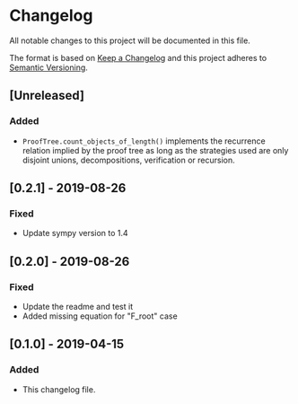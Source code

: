 # Changelog
All notable changes to this project will be documented in this file.

The format is based on [Keep a Changelog](http://keepachangelog.com/en/1.0.0/)
and this project adheres to [Semantic Versioning](http://semver.org/spec/v2.0.0.html).

## [Unreleased]
### Added
- `ProofTree.count_objects_of_length()` implements the recurrence relation
  implied by the proof tree as long as the strategies used are only disjoint unions,
  decompositions, verification or recursion.

## [0.2.1] - 2019-08-26
### Fixed
- Update sympy version to 1.4

## [0.2.0] - 2019-08-26
### Fixed
- Update the readme and test it
- Added missing equation for "F_root" case

## [0.1.0] - 2019-04-15
### Added
- This changelog file.


